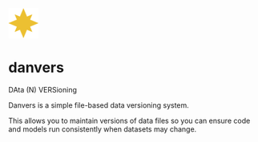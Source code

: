 <img align="centre" alt="danvers" width="60" height="60" src="danvers.png" />

# danvers
DAta (N) VERSioning

Danvers is a simple file-based data versioning system.

This allows you to maintain versions of data files so you can ensure code and 
models run consistently when datasets may change.